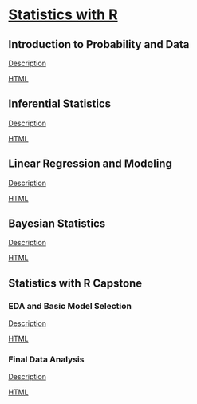 # [Statistics with R](https://www.coursera.org/specializations/statistics)

## Introduction to Probability and Data

[Description](https://www.coursera.org/learn/probability-intro/supplement/1E7zQ/project-information)

[HTML](https://humanrickshaw.github.io/Statistics_with_R/Introduction_to_Probability_and_Data.html)

## Inferential Statistics

[Description](https://www.coursera.org/learn/inferential-statistics-intro/supplement/Suvhz/project-information)

[HTML](https://humanrickshaw.github.io/Statistics_with_R/Inferential_Statistics.html)

## Linear Regression and Modeling

[Description](https://www.coursera.org/learn/linear-regression-model/supplement/LDoCh/project-files-and-rubric)

[HTML](https://humanrickshaw.github.io/Statistics_with_R/Linear_Regression_and_Modeling.html)

## Bayesian Statistics

[Description](https://www.coursera.org/learn/bayesian/supplement/VuNpl/project-information)

[HTML](https://humanrickshaw.github.io/Statistics_with_R/Bayesian_Statistics.html)

## Statistics with R Capstone

### EDA and Basic Model Selection

[Description](https://www.coursera.org/learn/statistics-project/peer/XkGx1/eda-and-basic-model-selection)

[HTML]()

### Final Data Analysis

[Description](https://www.coursera.org/learn/statistics-project/peer/Se5VT/final-data-analysis)

[HTML]()

